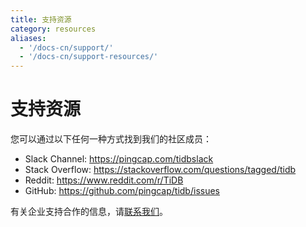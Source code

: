 ```yaml
---
title: 支持资源
category: resources
aliases:
  - '/docs-cn/support/'
  - '/docs-cn/support-resources/'
---
```


# 支持资源

您可以通过以下任何一种方式找到我们的社区成员：

+ Slack Channel: <https://pingcap.com/tidbslack>
+ Stack Overflow: <https://stackoverflow.com/questions/tagged/tidb>
+ Reddit: <https://www.reddit.com/r/TiDB>
+ GitHub: <https://github.com/pingcap/tidb/issues>

有关企业支持合作的信息，请[联系我们](mailto:info@pingcap.com)。